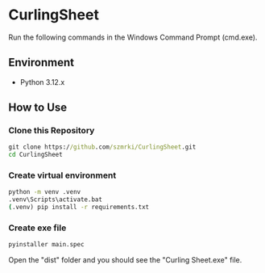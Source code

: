 # CurlingSheet
Run the following commands in the Windows Command Prompt (cmd.exe).

## Environment
- Python 3.12.x

## How to Use
### Clone this Repository
~~~cmd
git clone https://github.com/szmrki/CurlingSheet.git
cd CurlingSheet
~~~

### Create virtual environment
~~~cmd
python -m venv .venv
.venv\Scripts\activate.bat
(.venv) pip install -r requirements.txt
~~~

### Create exe file
~~~cmd
pyinstaller main.spec
~~~
Open the "dist" folder and you should see the "Curling Sheet.exe" file.